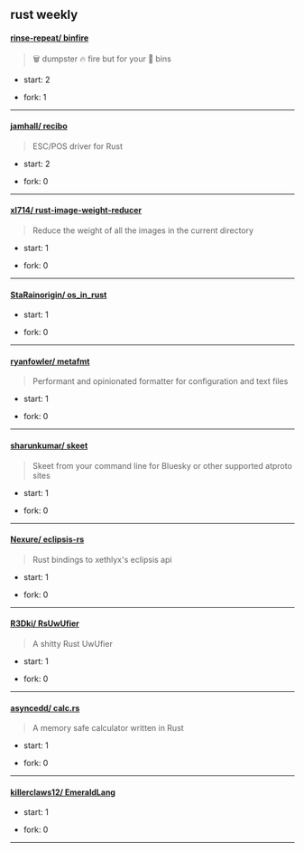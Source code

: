 ## rust weekly

#### [rinse-repeat/ binfire](https://github.com/rinse-repeat/binfire)
>  🗑️ dumpster 🔥 fire but for your 🦀 bins
+ start: 2
+ fork: 1
---
#### [jamhall/ recibo](https://github.com/jamhall/recibo)
>  ESC/POS driver for Rust
+ start: 2
+ fork: 0
---
#### [xl714/ rust-image-weight-reducer](https://github.com/xl714/rust-image-weight-reducer)
>  Reduce the weight of all the images in the current directory
+ start: 1
+ fork: 0
---
#### [StaRainorigin/ os_in_rust](https://github.com/StaRainorigin/os_in_rust)
>  
+ start: 1
+ fork: 0
---
#### [ryanfowler/ metafmt](https://github.com/ryanfowler/metafmt)
>  Performant and opinionated formatter for configuration and text files
+ start: 1
+ fork: 0
---
#### [sharunkumar/ skeet](https://github.com/sharunkumar/skeet)
>  Skeet from your command line for Bluesky or other supported atproto sites
+ start: 1
+ fork: 0
---
#### [Nexure/ eclipsis-rs](https://github.com/Nexure/eclipsis-rs)
>  Rust bindings to xethlyx's eclipsis api
+ start: 1
+ fork: 0
---
#### [R3Dki/ RsUwUfier](https://github.com/R3Dki/RsUwUfier)
>  A shitty Rust UwUfier
+ start: 1
+ fork: 0
---
#### [asyncedd/ calc.rs](https://github.com/asyncedd/calc.rs)
>  A memory safe calculator written in Rust
+ start: 1
+ fork: 0
---
#### [killerclaws12/ EmeraldLang](https://github.com/killerclaws12/EmeraldLang)
>  
+ start: 1
+ fork: 0
---